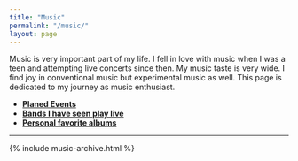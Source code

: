 ```yaml
---
title: "Music"
permalink: "/music/"
layout: page
---
```


Music is very important part of my life. I fell in love with music when I was a teen and
attempting live concerts since then. My music taste is very wide. I find joy in conventional
music but experimental music as well. This page is dedicated to my journey as music enthusiast.

- **[Planed Events](/events/)**
- **[Bands I have seen play live](/bands/)**
- **[Personal favorite albums](/albums/)**

---

{% include music-archive.html %}

